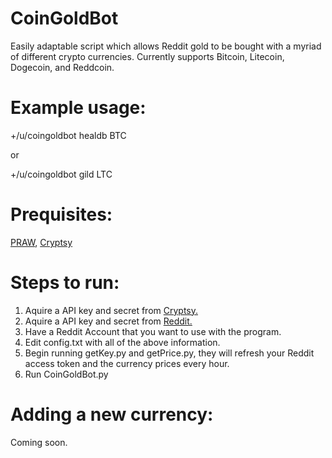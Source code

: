 # CoinGoldBot
Easily adaptable script which allows Reddit gold to be bought with a myriad of different crypto currencies.
Currently supports Bitcoin, Litecoin, Dogecoin, and Reddcoin. 

<H1>Example usage:</H1>
+/u/coingoldbot healdb BTC

or

+/u/coingoldbot gild LTC

<H1>Prequisites:</H1> <a href="https://pypi.python.org/pypi/praw">PRAW</a>, <a href="https://pypi.python.org/pypi/Cryptsy">Cryptsy</a>

<H1>Steps to run:</H1>

1. Aquire a API key and secret from <a href="https://cryptsy.com">Cryptsy.</a>
2. Aquire a API key and secret from <a href="https://www.reddit.com/prefs/apps">Reddit.</a>
3. Have a Reddit Account that you want to use with the program.
4. Edit config.txt with all of the above information.
5. Begin running getKey.py and getPrice.py, they will refresh your Reddit access token and the currency prices every hour.
6. Run CoinGoldBot.py

<H1>Adding a new currency:</H1>
Coming soon.
